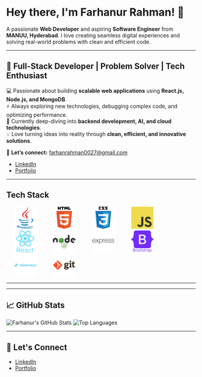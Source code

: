 # Hey there, I'm Farhanur Rahman! 👋

A passionate **Web Developer** and aspiring **Software Engineer** from **MANUU, Hyderabad**. I love creating seamless digital experiences and solving real-world problems with clean and efficient code.

---

## 🚀 Full-Stack Developer | Problem Solver | Tech Enthusiast  

💻 Passionate about building **scalable web applications** using **React.js, Node.js, and MongoDB**.  
⚡ Always exploring new technologies, debugging complex code, and optimizing performance.  
🎯 Currently deep-diving into **backend development, AI, and cloud technologies**.  
💡 Love turning ideas into reality through **clean, efficient, and innovative solutions**.  

📩 **Let’s connect:** farhanrahman0027@gmail.com  
- [LinkedIn](https://www.linkedin.com/in/farhanur-rahman)  
- [Portfolio](https://my-portfolio-plum-nu-99.vercel.app/) 

---



## Tech Stack

<p align="">
  <img src="https://raw.githubusercontent.com/devicons/devicon/master/icons/java/java-original.svg" alt="Java" width="60" height="60" style="margin: 0 20px;"/>
  <img src="https://raw.githubusercontent.com/devicons/devicon/master/icons/html5/html5-original-wordmark.svg" alt="HTML5" width="60" height="60" style="margin: 0 20px;"/>
  <img src="https://raw.githubusercontent.com/devicons/devicon/master/icons/css3/css3-original-wordmark.svg" alt="CSS3" width="60" height="60" style="margin: 0 20px;"/>
  <img src="https://raw.githubusercontent.com/devicons/devicon/master/icons/javascript/javascript-original.svg" alt="JavaScript" width="60" height="60" style="margin: 0 20px;"/>
  <img src="https://raw.githubusercontent.com/devicons/devicon/master/icons/react/react-original-wordmark.svg" alt="React" width="60" height="60" style="margin: 0 20px;"/>
  <img src="https://raw.githubusercontent.com/devicons/devicon/master/icons/nodejs/nodejs-original-wordmark.svg" alt="Node.js" width="60" height="60" style="margin: 0 20px;"/>
  <img src="https://raw.githubusercontent.com/devicons/devicon/master/icons/express/express-original-wordmark.svg" alt="Express.js" width="60" height="60" style="margin: 0 20px;"/>
  <img src="https://raw.githubusercontent.com/devicons/devicon/master/icons/bootstrap/bootstrap-plain-wordmark.svg" alt="Bootstrap" width="60" height="60" style="margin: 0 20px;"/>
  <img src="https://raw.githubusercontent.com/devicons/devicon/master/icons/tailwindcss/tailwindcss-plain-wordmark.svg" alt="Tailwind CSS" width="60" height="60" style="margin: 0 20px;"/>
  <img src="https://raw.githubusercontent.com/devicons/devicon/master/icons/git/git-original-wordmark.svg" alt="Git" width="60" height="60" style="margin: 0 20px;"/>
</p>


---

---

## 📈 GitHub Stats

![Farhanur's GitHub Stats](https://github-readme-stats.vercel.app/api?username=farhanrahman0027&show_icons=true&theme=radical)
![Top Languages](https://github-readme-stats.vercel.app/api/top-langs/?username=farhanrahman0027&layout=compact&theme=radical)

---

## 🔗 Let's Connect

- [LinkedIn](https://www.linkedin.com/in/farhanur-rahman)  
- [Portfolio](https://my-portfolio-plum-nu-99.vercel.app/) 
